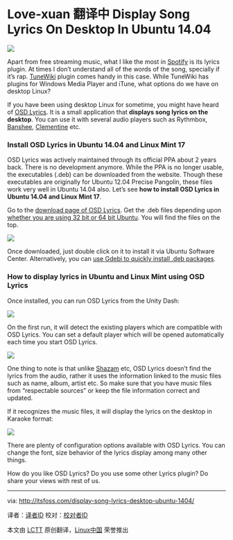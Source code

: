 Love-xuan 翻译中
Display Song Lyrics On Desktop In Ubuntu 14.04
================================================================================
![](http://itsfoss.itsfoss.netdna-cdn.com/wp-content/uploads/2014/07/display_lyrics_desktop_Ubuntu.jpeg)

Apart from free streaming music, what I like the most in [Spotify][1] is its lyrics plugin. At times I don’t understand all of the words of the song, specially if it’s rap. [TuneWiki][2] plugin comes handy in this case. While TuneWiki has plugins for Windows Media Player and iTune, what options do we have on desktop Linux?

If you have been using desktop Linux for sometime, you might have heard of [OSD Lyrics][3]. It is a small application that **displays song lyrics on the desktop**. You can use it with several audio players such as Rythmbox, [Banshee][4], [Clementine][5] etc.

### Install OSD Lyrics in Ubuntu 14.04 and Linux Mint 17 ###

OSD Lyrics was actively maintained through its official PPA about 2 years back. There is no development anymore. While the PPA is no longer usable, the executables (.deb) can be downloaded from the website. Though these executables are originally for Ubuntu 12.04 Precise Pangolin, these files work very well in Ubuntu 14.04 also. Let’s see **how to install OSD Lyrics in Ubuntu 14.04 and Linux Mint 17**.

Go to the [download page of OSD Lyrics][6]. Get the .deb files depending upon [whether you are using 32 bit or 64 bit Ubuntu][7]. You will find the files on the top.

![](http://itsfoss.itsfoss.netdna-cdn.com/wp-content/uploads/2014/07/OSD_Lyrics_Download.jpeg)

Once downloaded, just double click on it to install it via Ubuntu Software Center. Alternatively, you can [use Gdebi to quickly install .deb packages][8].

### How to display lyrics in Ubuntu and Linux Mint using OSD Lyrics ###

Once installed, you can run OSD Lyrics from the Unity Dash:

![](http://itsfoss.itsfoss.netdna-cdn.com/wp-content/uploads/2014/07/Open_OSD_Lyrics_Ubuntu.jpeg)

On the first run, it will detect the existing players which are compatible with OSD Lyrics. You can set a default player which will be opened automatically each time you start OSD Lyrics.

![](http://itsfoss.itsfoss.netdna-cdn.com/wp-content/uploads/2014/07/OSD_Lyrics_Default_Player.jpeg)

One thing to note is that unlike [Shazam][9] etc, OSD Lyrics doesn’t find the lyrics from the audio, rather it uses the information linked to the music files such as name, album, artist etc. So make sure that you have music files from “respectable sources” or keep the file information correct and updated.

If it recognizes the music files, it will display the lyrics on the desktop in Karaoke format:

![](http://itsfoss.itsfoss.netdna-cdn.com/wp-content/uploads/2014/07/Dsiplay_Lyrics_Ubuntu.jpeg)

There are plenty of configuration options available with OSD Lyrics. You can change the font, size behavior of the lyrics display among many other things.

How do you like OSD Lyrics? Do you use some other Lyrics plugin? Do share your views with rest of us.

--------------------------------------------------------------------------------

via: http://itsfoss.com/display-song-lyrics-desktop-ubuntu-1404/

译者：[译者ID](https://github.com/译者ID) 校对：[校对者ID](https://github.com/校对者ID)

本文由 [LCTT](https://github.com/LCTT/TranslateProject) 原创翻译，[Linux中国](http://linux.cn/) 荣誉推出

[1]:http://itsfoss.com/install-spotify-ubuntu-1404/
[2]:http://www.tunewiki.com/
[3]:https://code.google.com/p/osd-lyrics
[4]:http://banshee.fm/
[5]:https://www.clementine-player.org/
[6]:https://code.google.com/p/osd-lyrics/downloads/list
[7]:http://itsfoss.com/how-to-know-ubuntu-unity-version/
[8]:http://itsfoss.com/install-deb-files-easily-and-quickly-in-ubuntu-12-10-quick-tip/
[9]:http://www.shazam.com/